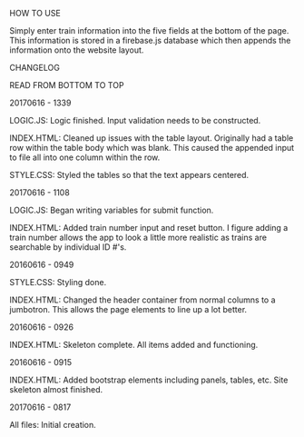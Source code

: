 HOW TO USE

Simply enter train information into the five fields at the bottom of the page. This information is stored in a firebase.js database which then appends the information onto the website layout.

CHANGELOG

READ FROM BOTTOM TO TOP

20170616 - 1339

LOGIC.JS: Logic finished. Input validation needs to be constructed.

INDEX.HTML: Cleaned up issues with the table layout. Originally had a table row within the table body which was blank. This caused the appended input to file all into one column within the row.

STYLE.CSS: Styled the tables so that the text appears centered.

20170616 - 1108

LOGIC.JS: Began writing variables for submit function.

INDEX.HTML: Added train number input and reset button. I figure adding a train number allows the app to look a little more realistic as trains are searchable by individual ID #'s.

20160616 - 0949 

STYLE.CSS: Styling done.

INDEX.HTML: Changed the header container from normal columns to a jumbotron. This allows the page elements to line up a lot better.

20160616 - 0926

INDEX.HTML: Skeleton complete. All items added and functioning.

20160616 - 0915

INDEX.HTML: Added bootstrap elements including panels, tables, etc. Site skeleton almost finished.

20170616 - 0817

All files: Initial creation.